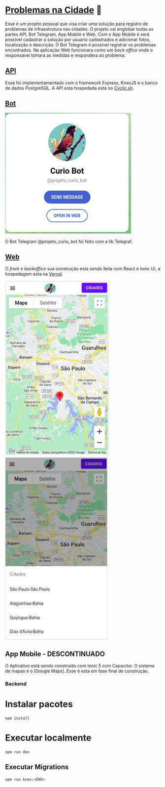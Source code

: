 # [Problemas na Cidade](https://projeto-curio.vercel.app/) :construction: 

Esse é um projeto pessoal que visa criar uma solução para registro de problemas de infraestrutura nas cidades. 
O projeto vai englobar todas as partes API, Bot Telegram, App Mobile e Web.
Com o App Mobile é será possivel cadastrar a solução por usuario cadastrados e adicionar fotos, localização e descrição. 
O Bot Telegram é possivel registrar os problemas encontrados.
Na aplicação Web funcionara como um *back office* onde o responsavel tomara as medidas e respondera ao problema.

## [API](https://projeto-curio.cyclic.app/api/v1)

Esse foi implementamentado com o framework Express, KnexJS e o banco de dados PostgreSQL. A API esta hospedada está no [Cyclic.sh](cyclic.sh).
## [Bot](https://t.me/projeto_curio_bot)

![Imagem](bot1.png)

O Bot Telegram @projeto_curio_bot foi feito com a lib Telegraf.

## [Web](https://projeto-curio.vercel.app/)

O *front e backoffice*  sua construção esta sendo feita com React e Ionic UI, a hospedagem esta na [Vercel](https://vercel.com).

![Imagem](front1.png)
![Imagem](front2.png)

## App Mobile - DESCONTINUADO

O Aplicativo está sendo construido com Ionic 5 com Capacitor. O sistema de mapas é o [Google Maps]. Esse é esta em fase final de construção.



### Backend

# Instalar pacotes
``npm install``

# Executar localmente

``npm run dev``

## Executar Migrations

``npm run knex:<ENV>``